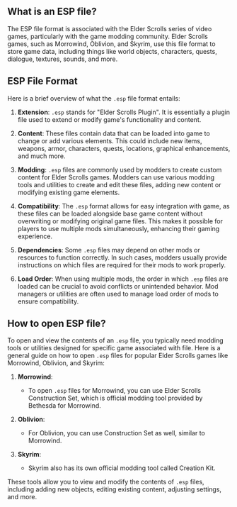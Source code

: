 ## What is an ESP file?

The ESP file format is associated with the Elder Scrolls series of video games, particularly with the game modding community. Elder Scrolls games, such as Morrowind, Oblivion, and Skyrim, use this file format to store game data, including things like world objects, characters, quests, dialogue, textures, sounds, and more.

## ESP File Format

Here is a brief overview of what the `.esp` file format entails:

1.  **Extension**: `.esp` stands for "Elder Scrolls Plugin". It is essentially a plugin file used to extend or modify game's functionality and content.
    
2.  **Content**: These files contain data that can be loaded into game to change or add various elements. This could include new items, weapons, armor, characters, quests, locations, graphical enhancements, and much more.
    
3.  **Modding**: `.esp` files are commonly used by modders to create custom content for Elder Scrolls games. Modders can use various modding tools and utilities to create and edit these files, adding new content or modifying existing game elements.
    
4.  **Compatibility**: The `.esp` format allows for easy integration with game, as these files can be loaded alongside base game content without overwriting or modifying original game files. This makes it possible for players to use multiple mods simultaneously, enhancing their gaming experience.
    
5.  **Dependencies**: Some `.esp` files may depend on other mods or resources to function correctly. In such cases, modders usually provide instructions on which files are required for their mods to work properly.
    
6.  **Load Order**: When using multiple mods, the order in which `.esp` files are loaded can be crucial to avoid conflicts or unintended behavior. Mod managers or utilities are often used to manage load order of mods to ensure compatibility.

## How to open ESP file?

To open and view the contents of an `.esp` file, you typically need modding tools or utilities designed for specific game associated with file. Here is a general guide on how to open `.esp` files for popular Elder Scrolls games like Morrowind, Oblivion, and Skyrim:

1.  **Morrowind**:
    
    -   To open `.esp` files for Morrowind, you can use Elder Scrolls Construction Set, which is official modding tool provided by Bethesda for Morrowind.
2.  **Oblivion**:
    
    -   For Oblivion, you can use Construction Set as well, similar to Morrowind.
3.  **Skyrim**:
    
    -   Skyrim also has its own official modding tool called Creation Kit.

These tools allow you to view and modify the contents of `.esp` files, including adding new objects, editing existing content, adjusting settings, and more.
